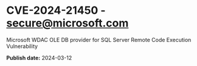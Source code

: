 # CVE-2024-21450 - secure@microsoft.com

Microsoft WDAC OLE DB provider for SQL Server Remote Code Execution Vulnerability

**Publish date:** 2024-03-12
